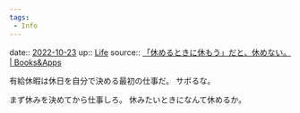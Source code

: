 ```yaml
---
tags:
 - Info
---
```


date:: [2022-10-23](Daily_Note/2022-10-23.md)
up:: [Life](../Bar/Novel/Chaos/Life.md)
source:: [「休めるときに休もう」だと、休めない。 | Books&Apps](https://blog.tinect.jp/?p=78700)

有給休暇は休日を自分で決める最初の仕事だ。
サボるな。

まず休みを決めてから仕事しろ。
休みたいときになんて休めるか。